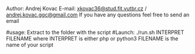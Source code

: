 Author: Andrej Kovac
E-mail: xkovac36@stud.fit.vutbr.cz / andrej.kovac.ggc@gmail.com
If you have any questions feel free to send an email


#usage:
Extract to the folder with the script
#Launch: 
./run.sh INTERPRET FILENAME
where INTERPRET is either php or python3
FILENAME is the name of your script


